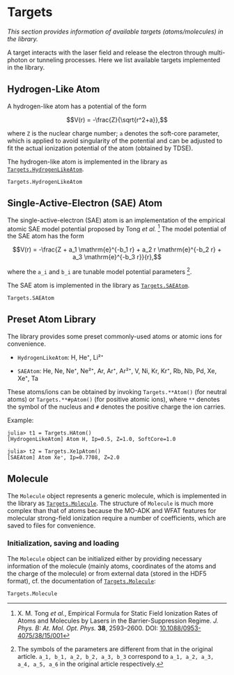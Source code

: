 # Targets

*This section provides information of available targets (atoms/molecules) in the library.*

A target interacts with the laser field and release the electron through multi-photon or tunneling processes.
Here we list available targets implemented in the library.

## Hydrogen-Like Atom

A hydrogen-like atom has a potential of the form
```math
V(r) = -\frac{Z}{\sqrt{r^2+a}},
```
where ``Z`` is the nuclear charge number;
``a`` denotes the soft-core parameter, which is applied to avoid singularity of the potential and can be adjusted to fit the actual ionization potential of the atom (obtained by TDSE).

The hydrogen-like atom is implemented in the library as [`Targets.HydrogenLikeAtom`](@ref).
```@docs
Targets.HydrogenLikeAtom
```


## Single-Active-Electron (SAE) Atom

The single-active-electron (SAE) atom is an implementation of the empirical atomic SAE model potential proposed by Tong *et al.* [^Tong_2005]
The model potential of the SAE atom has the form
```math
V(r) = -\frac{Z + a_1 \mathrm{e}^{-b_1 r} + a_2 r \mathrm{e}^{-b_2 r} + a_3 \mathrm{e}^{-b_3 r}}{r},
```
where the ``a_i`` and ``b_i`` are tunable model potential parameters [^note].

The SAE atom is implemented in the library as [`Targets.SAEAtom`](@ref).
```@docs
Targets.SAEAtom
```

[^Tong_2005]: X. M. Tong *et al.*, Empirical Formula for Static Field Ionization Rates of Atoms and Molecules by Lasers in the Barrier-Suppression Regime. *J. Phys. B: At. Mol. Opt. Phys.* **38**, 2593–2600. DOI: [10.1088/0953-4075/38/15/001](https://dx.doi.org/10.1088/0953-4075/38/15/001)
[^note]: The symbols of the parameters are different from that in the original article. ``a_1, b_1, a_2, b_2, a_3, b_3`` correspond to ``a_1, a_2, a_3, a_4, a_5, a_6`` in the original article respectively.


## Preset Atom Library

The library provides some preset commonly-used atoms or atomic ions for convenience.

- `HydrogenLikeAtom`: H, He⁺, Li²⁺

- `SAEAtom`:          He, Ne, Ne⁺, Ne²⁺, Ar, Ar⁺, Ar²⁺, V, Ni, Kr, Kr⁺, Rb, Nb, Pd, Xe, Xe⁺, Ta

These atoms/ions can be obtained by invoking `Targets.**Atom()` (for neutral atoms) or `Targets.**#pAtom()` (for positive atomic ions), where `**` denotes the symbol of the nucleus and `#` denotes the positive charge the ion carries.

Example:

```jldoctest
julia> t1 = Targets.HAtom()
[HydrogenLikeAtom] Atom H, Ip=0.5, Z=1.0, SoftCore=1.0
```
```jldoctest
julia> t2 = Targets.Xe1pAtom()
[SAEAtom] Atom Xe⁺, Ip=0.7708, Z=2.0
```


## Molecule

The `Molecule` object represents a generic molecule, which is implemented in the library as [`Targets.Molecule`](@ref).
The structure of `Molecule` is much more complex than that of atoms because the MO-ADK and WFAT features for molecular strong-field ionization require a number of coefficients, which are saved to files for convenience.

### Initialization, saving and loading

The `Molecule` object can be initialized either by providing necessary information of the molecule (mainly atoms, coordinates of the atoms and the charge of the molecule) or from external data (stored in the HDF5 format), cf. the documentation of [`Targets.Molecule`](@ref):

```@docs
Targets.Molecule
```

